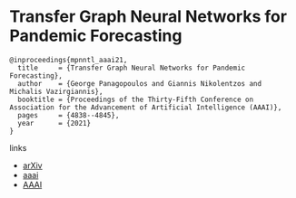 # Transfer Graph Neural Networks for Pandemic Forecasting

```
@inproceedings{mpnntl_aaai21,
  title     = {Transfer Graph Neural Networks for Pandemic Forecasting},
  author    = {George Panagopoulos and Giannis Nikolentzos and Michalis Vazirgiannis},
  booktitle = {Proceedings of the Thirty-Fifth Conference on Association for the Advancement of Artificial Intelligence (AAAI)},
  pages	    = {4838--4845},
  year      = {2021}
}
```

links
- [arXiv](https://arxiv.org/abs/2009.08388)
- [aaai](https://www.aaai.org/AAAI21Papers/AAAI-4951.PanagopoulosG.pdf)
- [AAAI](https://ojs.aaai.org/index.php/AAAI/article/view/16616)